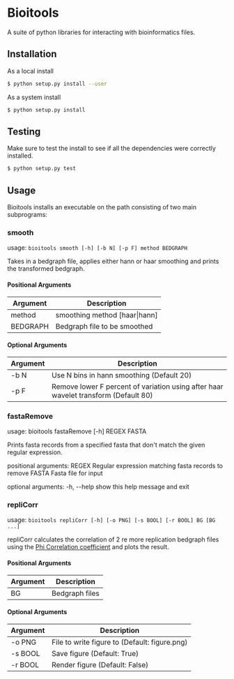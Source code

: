# Bioitools

A suite of python libraries for interacting with bioinformatics files.

## Installation

As a local install
```bash
$ python setup.py install --user
```
As a system install
```bash
$ python setup.py install
```

## Testing

Make sure to test the install to see if all the dependencies were correctly installed.
```bash
$ python setup.py test
```

## Usage

Bioitools installs an executable on the path consisting of two main subprograms:

### smooth

usage: `bioitools smooth [-h] [-b N] [-p F] method BEDGRAPH`

Takes in a bedgraph file, applies either hann or haar smoothing and prints the
transformed bedgraph.

#### Positional Arguments

| Argument | Description |
|----------|-------------|
| method   | smoothing method \[haar\|hann\] |
| BEDGRAPH | Bedgraph file to be smoothed |

#### Optional Arguments

| Argument | Description |
|----------|-------------|
| -b N     | Use N bins in hann smoothing \(Default 20\) |
| -p F     | Remove lower F percent of variation using after haar wavelet transform \(Default 80\) |

### fastaRemove

usage: bioitools fastaRemove [-h] REGEX FASTA

Prints fasta records from a specified fasta that don't match the given regular
expression.

positional arguments:
  REGEX       Regular expression matching fasta records to remove
  FASTA       Fasta file for input

optional arguments:
  -h, --help  show this help message and exit

### repliCorr

usage: `bioitools repliCorr [-h] [-o PNG] [-s BOOL] [-r BOOL] BG [BG ...]`

repliCorr calculates the correlation of 2 re more replication bedgraph files using the [Phi Correlation coefficient](http://en.wikipedia.org/wiki/Phi_coefficient) and plots the result. 
                                                                        
#### Positional Arguments

| Argument | Description |
|----------|-------------|
| BG | Bedgraph files |
                                                                        
#### Optional Arguments

| Argument | Description |
|----------|-------------|
| -o PNG | File to write figure to (Default: figure.png) |
| -s BOOL | Save figure (Default: True) |
| -r BOOL | Render figure (Default: False) |
